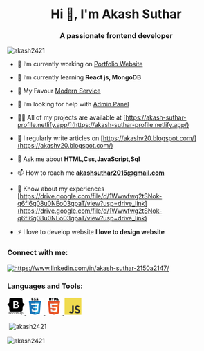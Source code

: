 <h1 align="center">Hi 👋, I'm Akash Suthar</h1>
<h3 align="center">A passionate frontend developer</h3>

<p align="left"> <img src="https://komarev.com/ghpvc/?username=akash2421&label=Profile%20views&color=0e75b6&style=flat" alt="akash2421" /> </p>

- 🔭 I’m currently working on [Portfolio Website](https://myportfolio-akash-suthar.netlify.app/)

- 🌱 I’m currently learning **React js, MongoDB**

- 👯 My Favour [Modern Service](https://modern-website-akash.netlify.app/)

- 🤝 I’m looking for help with [Admin Panel](https://admin-panal-akash.netlify.app/)

- 👨‍💻 All of my projects are available at [https://akash-suthar-profile.netlify.app/](https://akash-suthar-profile.netlify.app/)

- 📝 I regularly write articles on [https://akashv20.blogspot.com/](https://akashv20.blogspot.com/)

- 💬 Ask me about **HTML,Css,JavaScript,Sql**

- 📫 How to reach me **akashsuthar2015@gmail.com**

- 📄 Know about my experiences [https://drive.google.com/file/d/1Wwwfwg2tSNok-q6fI6g08u0NEo03gpaT/view?usp=drive_link](https://drive.google.com/file/d/1Wwwfwg2tSNok-q6fI6g08u0NEo03gpaT/view?usp=drive_link)

- ⚡ I love to develop website **I love to design website**

<h3 align="left">Connect with me:</h3>
<p align="left">
<a href="https://linkedin.com/in/https://www.linkedin.com/in/akash-suthar-2150a2147/" target="blank"><img align="center" src="https://raw.githubusercontent.com/rahuldkjain/github-profile-readme-generator/master/src/images/icons/Social/linked-in-alt.svg" alt="https://www.linkedin.com/in/akash-suthar-2150a2147/" height="30" width="40" /></a>
</p>

<h3 align="left">Languages and Tools:</h3>
<p align="left"> <a href="https://getbootstrap.com" target="_blank" rel="noreferrer"> <img src="https://raw.githubusercontent.com/devicons/devicon/master/icons/bootstrap/bootstrap-plain-wordmark.svg" alt="bootstrap" width="40" height="40"/> </a> <a href="https://www.w3schools.com/css/" target="_blank" rel="noreferrer"> <img src="https://raw.githubusercontent.com/devicons/devicon/master/icons/css3/css3-original-wordmark.svg" alt="css3" width="40" height="40"/> </a> <a href="https://www.w3.org/html/" target="_blank" rel="noreferrer"> <img src="https://raw.githubusercontent.com/devicons/devicon/master/icons/html5/html5-original-wordmark.svg" alt="html5" width="40" height="40"/> </a> <a href="https://developer.mozilla.org/en-US/docs/Web/JavaScript" target="_blank" rel="noreferrer"> <img src="https://raw.githubusercontent.com/devicons/devicon/master/icons/javascript/javascript-original.svg" alt="javascript" width="40" height="40"/> </a> </p>

<p>&nbsp;<img align="center" src="https://github-readme-stats.vercel.app/api?username=akash2421&show_icons=true&locale=en" alt="akash2421" /></p>

<p><img align="center" src="https://github-readme-streak-stats.herokuapp.com/?user=akash2421&" alt="akash2421" /></p>

